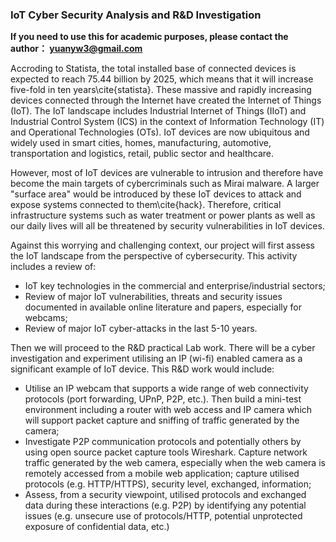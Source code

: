 ### IoT Cyber Security Analysis and R&D Investigation

**If you need to use this for academic purposes, please contact the author： yuanyw3@gmail.com**


Accroding to Statista, the total installed base of connected devices is expected to reach 75.44 billion by 2025, which means that it will increase five-fold in ten years\cite{statista}. These massive and rapidly increasing devices connected through the Internet have created the Internet of Things (IoT). The IoT landscape includes Industrial Internet of Things (IIoT) and Industrial Control System (ICS) in the context of Information Technology (IT) and Operational Technologies (OTs). IoT devices are now ubiquitous and widely used in smart cities, homes, manufacturing, automotive, transportation and logistics, retail, public sector and healthcare.


However, most of IoT devices are vulnerable to intrusion and therefore have become the main targets of cybercriminals such as Mirai malware. A larger "surface area" would be introduced by these IoT devices to attack and expose systems connected to them\cite{hack}. Therefore, critical infrastructure systems such as water treatment or power plants as well as our daily lives will all be threatened by security vulnerabilities in IoT devices.


Against this worrying and challenging context, our project will first assess the IoT landscape from the perspective of cybersecurity. This activity includes a review of:


- IoT key technologies in the commercial and enterprise/industrial sectors;
- Review of major IoT vulnerabilities, threats and security issues documented in available online literature and papers, especially for webcams;
- Review of major IoT cyber-attacks in the last 5-10 years.


Then we will proceed to the R\&D practical Lab work. There will be a cyber investigation and experiment utilising an IP (wi-fi) enabled camera as a significant example of IoT device. This R\&D work would include:


- Utilise an IP webcam that supports a wide range of web connectivity protocols (port forwarding, UPnP, P2P, etc.). Then build a mini-test environment including a router with web access and IP camera which will support packet capture and sniffing of traffic generated by the camera;
- Investigate P2P communication protocols and potentially others by using open source packet capture tools Wireshark. Capture network traffic generated by the web camera, especially when the web camera is remotely accessed from a mobile web application; capture utilised protocols (e.g. HTTP/HTTPS), security level, exchanged, information;
- Assess, from a security viewpoint, utilised protocols and exchanged data during these interactions (e.g. P2P) by identifying any potential issues (e.g. unsecure use of protocols/HTTP, potential unprotected exposure of confidential data, etc.)

